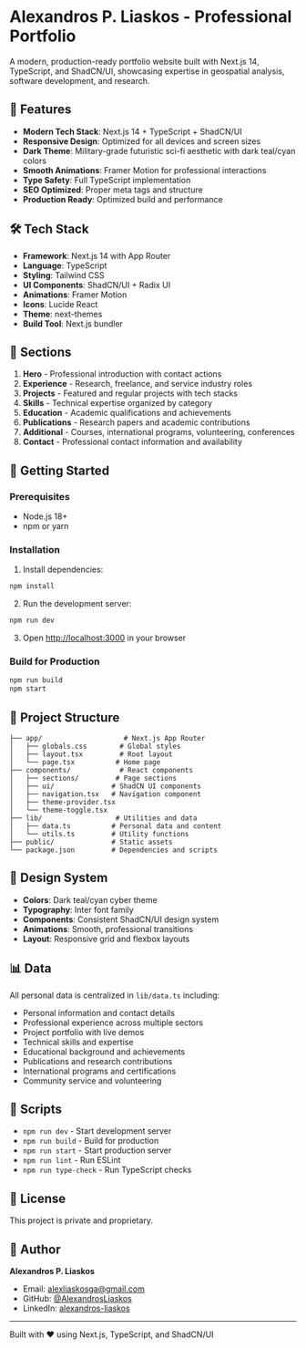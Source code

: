 # Alexandros P. Liaskos - Professional Portfolio

A modern, production-ready portfolio website built with Next.js 14, TypeScript, and ShadCN/UI, showcasing expertise in geospatial analysis, software development, and research.

## 🚀 Features

- **Modern Tech Stack**: Next.js 14 + TypeScript + ShadCN/UI
- **Responsive Design**: Optimized for all devices and screen sizes
- **Dark Theme**: Military-grade futuristic sci-fi aesthetic with dark teal/cyan colors
- **Smooth Animations**: Framer Motion for professional interactions
- **Type Safety**: Full TypeScript implementation
- **SEO Optimized**: Proper meta tags and structure
- **Production Ready**: Optimized build and performance

## 🛠 Tech Stack

- **Framework**: Next.js 14 with App Router
- **Language**: TypeScript
- **Styling**: Tailwind CSS
- **UI Components**: ShadCN/UI + Radix UI
- **Animations**: Framer Motion
- **Icons**: Lucide React
- **Theme**: next-themes
- **Build Tool**: Next.js bundler

## 📱 Sections

1. **Hero** - Professional introduction with contact actions
2. **Experience** - Research, freelance, and service industry roles
3. **Projects** - Featured and regular projects with tech stacks
4. **Skills** - Technical expertise organized by category
5. **Education** - Academic qualifications and achievements
6. **Publications** - Research papers and academic contributions
7. **Additional** - Courses, international programs, volunteering, conferences
8. **Contact** - Professional contact information and availability

## 🚀 Getting Started

### Prerequisites

- Node.js 18+ 
- npm or yarn

### Installation

1. Install dependencies:
```bash
npm install
```

2. Run the development server:
```bash
npm run dev
```

3. Open [http://localhost:3000](http://localhost:3000) in your browser

### Build for Production

```bash
npm run build
npm start
```

## 📂 Project Structure

```
├── app/                    # Next.js App Router
│   ├── globals.css        # Global styles
│   ├── layout.tsx         # Root layout
│   └── page.tsx          # Home page
├── components/            # React components
│   ├── sections/         # Page sections
│   ├── ui/              # ShadCN UI components
│   ├── navigation.tsx   # Navigation component
│   ├── theme-provider.tsx
│   └── theme-toggle.tsx
├── lib/                  # Utilities and data
│   ├── data.ts          # Personal data and content
│   └── utils.ts         # Utility functions
├── public/              # Static assets
└── package.json         # Dependencies and scripts
```

## 🎨 Design System

- **Colors**: Dark teal/cyan cyber theme
- **Typography**: Inter font family
- **Components**: Consistent ShadCN/UI design system
- **Animations**: Smooth, professional transitions
- **Layout**: Responsive grid and flexbox layouts

## 📊 Data

All personal data is centralized in `lib/data.ts` including:
- Personal information and contact details
- Professional experience across multiple sectors
- Project portfolio with live demos
- Technical skills and expertise
- Educational background and achievements
- Publications and research contributions
- International programs and certifications
- Community service and volunteering

## 🔧 Scripts

- `npm run dev` - Start development server
- `npm run build` - Build for production
- `npm run start` - Start production server
- `npm run lint` - Run ESLint
- `npm run type-check` - Run TypeScript checks

## 📄 License

This project is private and proprietary.

## 👤 Author

**Alexandros P. Liaskos**
- Email: alexliaskosga@gmail.com
- GitHub: [@AlexandrosLiaskos](https://github.com/AlexandrosLiaskos)
- LinkedIn: [alexandros-liaskos](https://linkedin.com/in/alexandros-liaskos)

---

Built with ❤️ using Next.js, TypeScript, and ShadCN/UI